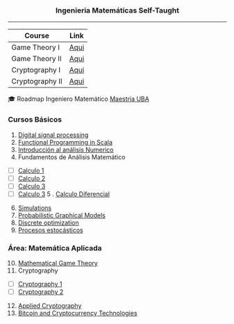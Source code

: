 <h3 align="center"> Ingenieria Matemáticas Self-Taught </b> </h3>

----

|Course | Link	|  
|------ | -------- | 
|Game Theory I   |[Aqui](https://www.coursera.org/learn/game-theory-1) |  
|Game Theory II |   [Aqui](https://www.coursera.org/learn/game-theory-2)  | 
|Cryptography I |   [Aqui](https://www.coursera.org/learn/crypto)  | 
|Cryptography II  |   [Aqui](https://www.coursera.org/learn/crypto2)  | 


🎓 Roadmap Ingeniero Matemático [Maestria UBA](http://www.fi.uba.ar/es/node/419)

### Cursos Básicos
1. [Digital signal processing](https://www.coursera.org/specializations/digital-signal-processing) 
2. [Functional Programming in Scala](https://www.coursera.org/specializations/scala)
3. [Introducción al análisis Numerico](https://www.coursera.org/learn/intro-to-numerical-analysis)
4. Fundamentos de Análisis Matemático 
  - [ ] [Calculo 1](https://www.coursera.org/learn/calculo-1)
  - [ ] [Calculo 2](https://www.coursera.org/learn/calculo-2)    
  - [ ] [Calculo 3](https://www.coursera.org/learn/calculo-3)
  - [ ] [Calculo 3](https://www.coursera.org/learn/calculo-4)
5 . [Calculo Diferencial](https://www.coursera.org/learn/calculo-diferencial) 
6. [Simulations](https://www.coursera.org/learn/computers-waves-simulations)
7. [Probabilistic Graphical Models](https://www.coursera.org/specializations/probabilistic-graphical-models)
8. [Discrete optimization](https://www.coursera.org/learn/discrete-optimization)
9. [Procesos estocásticos](https://www.coursera.org/learn/stochasticprocesses)

### Área: Matemática Aplicada
10. [Mathematical Game Theory](https://www.coursera.org/learn/mathematical-game-theory)    
11. Cryptography
  - [ ] [Cryptography 1](https://www.coursera.org/learn/crypto)
  - [ ] [Cryptography 2](https://www.coursera.org/learn/crypto2) 
12. [Applied Cryptography](https://www.coursera.org/specializations/applied-crypto)
13. [Bitcoin and Cryptocurrency Technologies](https://www.coursera.org/learn/cryptocurrency)
